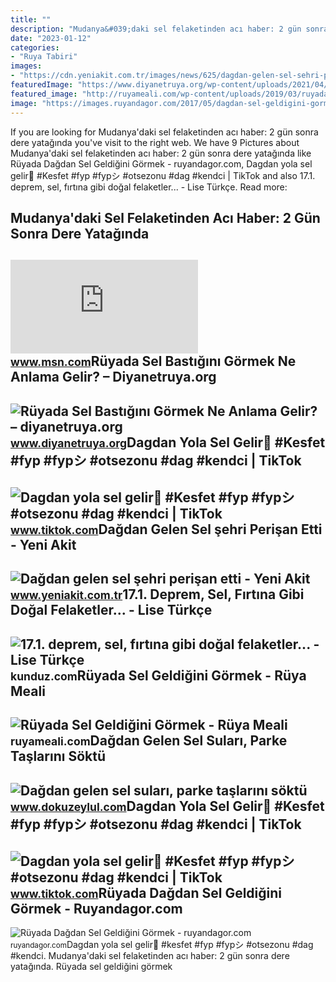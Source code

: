 ```yaml
---
title: ""
description: "Mudanya&#039;daki sel felaketinden acı haber: 2 gün sonra dere yatağında"
date: "2023-01-12"
categories:
- "Ruya Tabiri"
images:
- "https://cdn.yeniakit.com.tr/images/news/625/dagdan-gelen-sel-sehri-perisan-etti-h1408653970.jpg"
featuredImage: "https://www.diyanetruya.org/wp-content/uploads/2021/04/ruyada-dagdan-sel-geldigini-gormek.jpg"
featured_image: "http://ruyameali.com/wp-content/uploads/2019/03/ruyada-sel-geldigini-gormek-1024x538.jpg"
image: "https://images.ruyandagor.com/2017/05/dagdan-sel-geldigini-gormek-2113.jpg"
---
```


If you are looking for Mudanya'daki sel felaketinden acı haber: 2 gün sonra dere yatağında you've visit to the right web. We have 9 Pictures about Mudanya'daki sel felaketinden acı haber: 2 gün sonra dere yatağında like Rüyada Dağdan Sel Geldiğini Görmek - ruyandagor.com, Dagdan yola sel gelir🥶 #Kesfet #fyp #fypシ #otsezonu #dag #kendci | TikTok and also 17.1. deprem, sel, fırtına gibi doğal felaketler... - Lise Türkçe. Read more:

Mudanya'daki Sel Felaketinden Acı Haber: 2 Gün Sonra Dere Yatağında
-------------------------------------------------------------------

 ![Mudanya'daki sel felaketinden acı haber: 2 gün sonra dere yatağında](https://img-s-msn-com.akamaized.net/tenant/amp/entityid/AA11oDyW.img?w=720&h=405&m=4&q=74) <small>www.msn.com</small>Rüyada Sel Bastığını Görmek Ne Anlama Gelir? – Diyanetruya.org
--------------------------------------------------------------

 ![Rüyada Sel Bastığını Görmek Ne Anlama Gelir? – diyanetruya.org](https://www.diyanetruya.org/wp-content/uploads/2021/04/ruyada-dagdan-sel-geldigini-gormek.jpg) <small>www.diyanetruya.org</small>Dagdan Yola Sel Gelir🥶 #Kesfet #fyp #fypシ #otsezonu #dag #kendci | TikTok
-------------------------------------------------------------------------

 ![Dagdan yola sel gelir🥶 #Kesfet #fyp #fypシ #otsezonu #dag #kendci | TikTok](https://p16-sign-sg.tiktokcdn.com/tos-alisg-p-0037/99e5e46632034e99860d2e01226e0a59~tplv-photomode-zoomcover:720:720.jpeg?x-expires=1697065200&x-signature=N57FdwEn9qgxLPC01JH7eB2zO6U%3D) <small>www.tiktok.com</small>Dağdan Gelen Sel şehri Perişan Etti - Yeni Akit
-----------------------------------------------

 ![Dağdan gelen sel şehri perişan etti - Yeni Akit](https://cdn.yeniakit.com.tr/images/news/625/dagdan-gelen-sel-sehri-perisan-etti-h1408653970.jpg) <small>www.yeniakit.com.tr</small>17.1. Deprem, Sel, Fırtına Gibi Doğal Felaketler... - Lise Türkçe
-----------------------------------------------------------------

 ![17.1. deprem, sel, fırtına gibi doğal felaketler... - Lise Türkçe](https://media.kunduz.com/media/question/seo/raw/20220425102304516381-3593099_zqYyqCw8J.jpg?h=512) <small>kunduz.com</small>Rüyada Sel Geldiğini Görmek - Rüya Meali
----------------------------------------

 ![Rüyada Sel Geldiğini Görmek - Rüya Meali](http://ruyameali.com/wp-content/uploads/2019/03/ruyada-sel-geldigini-gormek-1024x538.jpg) <small>ruyameali.com</small>Dağdan Gelen Sel Suları, Parke Taşlarını Söktü
----------------------------------------------

 ![Dağdan gelen sel suları, parke taşlarını söktü](https://dokuzeylulcom.teimg.com/crop/1280x720/dokuzeylul-com/uploads/2023/06/agency/dha/dagdan-gelen-sel-sulari-parke-taslarini-soktu.jpg) <small>www.dokuzeylul.com</small>Dagdan Yola Sel Gelir🥶 #Kesfet #fyp #fypシ #otsezonu #dag #kendci | TikTok
-------------------------------------------------------------------------

 ![Dagdan yola sel gelir🥶 #Kesfet #fyp #fypシ #otsezonu #dag #kendci | TikTok](https://p16-sign-sg.tiktokcdn.com/tos-alisg-p-0037/99e5e46632034e99860d2e01226e0a59~tplv-photomode-video-share-card:630:630:20.jpeg?x-expires=1697497200&x-signature=41VuLX%2F4WGzB%2B7GbED4ucwODdD4%3D) <small>www.tiktok.com</small>Rüyada Dağdan Sel Geldiğini Görmek - Ruyandagor.com
---------------------------------------------------

 ![Rüyada Dağdan Sel Geldiğini Görmek - ruyandagor.com](https://images.ruyandagor.com/2017/05/dagdan-sel-geldigini-gormek-2113.jpg) <small>ruyandagor.com</small>Dagdan yola sel gelir🥶 #kesfet #fyp #fypシ #otsezonu #dag #kendci. Mudanya'daki sel felaketinden acı haber: 2 gün sonra dere yatağında. Rüyada sel geldiğini görmek
